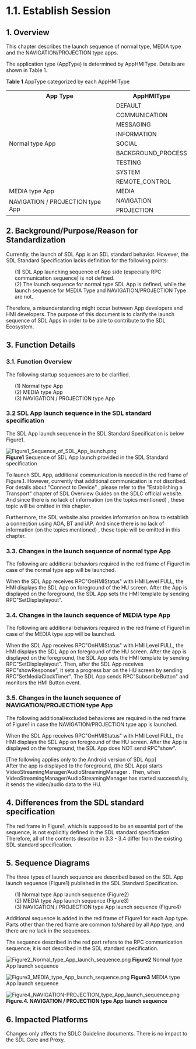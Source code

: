 # 1.1. Establish Session

## 1. Overview
This chapter describes the launch sequence of normal type, MEDIA type and the NAVIGATION/PROJECTION type apps.

The application type (AppType) is determined by AppHMIType.
Details are shown in Table 1.

**Table 1** AppType categorized by each AppHMIType
<table>
  <tr>
    <th align="center"> App Type </th>
    <th align="center"> AppHMIType </th>
  </tr>
  <tr>
     <td align="left" rowspan="9"> Normal type App </td>
     <td align="left"> DEFAULT </td></tr>
  </tr>
  <tr>
     <td align="left"> COMMUNICATION </td></tr>
  </tr>
  <tr>
     <td align="left"> MESSAGING </td></tr>
  </tr>
  <tr>
     <td align="left"> INFORMATION </td></tr>
  </tr>
  <tr>
     <td align="left"> SOCIAL </td></tr>
  </tr>
  <tr>
     <td align="left"> BACKGROUND_PROCESS </td></tr>
  </tr>
  <tr>
     <td align="left"> TESTING </td></tr>
  </tr>
  <tr>
     <td align="left"> SYSTEM </td></tr>
  </tr>
  <tr>
     <td align="left"> REMOTE_CONTROL </td></tr>
  </tr>
  <tr>
     <td align="left"> MEDIA type App </td>
     <td align="left"> MEDIA </td></tr>
  </tr>
  <tr>
     <td align="left" rowspan = "2"> NAVIGATION / PROJECTION type App </td>
     <td align="left"> NAVIGATION </td></tr>
  </tr>
  <tr>
     <td align="left"> PROJECTION </td></tr>
  </tr>
</table>

## 2. Background/Purpose/Reason for Standardization
Currently, the launch of SDL App is an SDL standard behavior.
However, the SDL Standard Specification lacks definition for the following points:
<ol>
  (1) SDL App launching sequence of App side (especially RPC communication sequence) is not defined.<br>
  (2) The launch sequence for normal type SDL App is defined, while the launch sequence for MEDIA Type and NAVIGATION/PROJECTION Type are not.<br>
</ol>
Therefore, a misunderstanding might occur between App developers and HMI developers.
The purpose of this document is to clarify the launch sequence of SDL Apps in order to be able to contribute to the SDL Ecosystem.

## 3. Function Details
### 3.1. Function Overview
The following startup sequences are to be clarified.
<ol>
  (1) Normal type App<br>
  (2) MEDIA type App<br>
  (3) NAVIGATION / PROJECTION type App<br>
</ol>


### 3.2 SDL App launch sequence in the SDL standard specification
The SDL App launch sequence in the SDL Standard Specification is below Figure1.

![Figure1_Sequence_of_SDL_App_launch.png](./assets/Figure1_Sequence_of_SDL_App_launch.png)<br>
<b>Figure1</b> Sequence of SDL App launch provided in the SDL Standard specification

To launch SDL App, additional communication is needed in the red frame of Figure.1. However, currently that additional communication is not discribed.
For details about "Connect to Device" , please refer to the "Establishing a Transport" chapter of SDL Overview Guides on the SDLC official website.
And since there is no lack of information (on the topics mentioned) , these topic will be omitted in this chapter.

Furthermore, the SDL website also provides information on how to establish a connection using AOA, BT and iAP. 
And since there is no lack of information (on the topics mentioned) , these topic will be omitted in this chapter.


### 3.3. Changes in the launch sequence of normal type App
The following are additional behaviors required in the red frame of Figure1 in case of the normal type app will be launched.

  When the SDL App receives RPC"OnHMIStatus" with HMI Level FULL, the HMI displays the SDL App on foreground of the HU screen.
  After the App is displayed on the foreground, the SDL App sets the HMI template by sending RPC"SetDisplaylayout". 


### 3.4. Changes in the launch sequence of MEDIA type App
The following are additional behaviors required in the red frame of Figure1 in case of the MEDIA type app will be launched.

 When the SDL App receives RPC"OnHMIStatus" with HMI Level FULL, the HMI displays the SDL App on foreground of the HU screen.
  After the app is displayed on the foreground, the SDL App sets the HMI template by sending RPC"SetDisplaylayout". 
  Then, after the SDL App receives RPC"showResponse", it sets a progress bar on the HU screen by sending RPC"SetMediaClockTimer".
  The SDL App sends RPC"SubscribeButton" and monitors the HMI Button event.

### 3.5. Changes in the launch sequence of NAVIGATION/PROJECTION type App
The following additional/excluded behaviores are required in the red frame of Figure1 in case the NAVIGATION/PROJECTION type app is launched.

  When the SDL App receives RPC"OnHMIStatus" with HMI Level FULL, the HMI displays the SDL App on foreground of the HU screen.
  After the App is displayed on the foreground, the SDL App does NOT send RPC"show".

 [The following applies only to the Android version of SDL App]<br>
  After the app is displayed to the foreground, (the SDL App) starts VideoStreamingManager/AudioStreamingManager .
  Then, when VideoStreamingManager/AudioStreamingManager has started successfully, it sends the video/audio data to the HU.


## 4. Differences from the SDL standard specification
The red frame in Figure1, which is supposed to be an essential part of the sequence, is not explicitly defined in the SDL standard specification.
Therefore, all of the contents describe in 3.3 - 3.4 differ from the existing SDL standard specification.


## 5. Sequence Diagrams
The three types of launch sequence are described based on the SDL App launch sequence (Figure1) published in the SDL Standard Specification.	
<ol>
  (1) Normal type App launch sequence (Figure2)<br>
  (2) MEDIA type App launch sequence (Figure3)<br>
  (3) NAVIGATION / PROJECTION type App launch sequence (Figure4)<br>
</ol>
Additional sequence is added in the red frame of Figure1 for each App type.	
Parts other than the red frame are common to/shared by all App type, and there are no lack in the sequences.	
	
The sequence described in the red part refers to the RPC communication sequence; it is not described in the SDL standard specification.	


![Figure2_Normal_type_App_launch_sequence.png](./assets/Figure2_Normal_type_App_launch_sequence.png)
<b>Figure2</b> Normal type App launch sequence


![Figure3_MEDIA_type_App_launch_sequence.png](./assets/Figure3_MEDIA_type_App_launch_sequence.png)
<b>Figure3</b> MEDIA type App launch sequence


![Figure4_NAVIGATION-PROJECTION_type_App_launch_sequence.png](./assets/Figure4_NAVIGATION-PROJECTION_type_App_launch_sequence.png)
<b>Figure.4. NAVIGATION / PROJECTION type App launch sequence</b>


## 6. Impacted Platforms
Changes only affects the SDLC Guideline documents.
There is no impact to the SDL Core and Proxy.